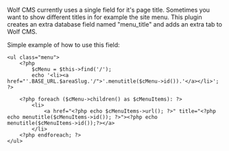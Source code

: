 Wolf CMS currently uses a single field for it's page title. Sometimes you want to show different titles in for example the site menu.
This plugin creates an extra database field named "menu_title" and adds an extra tab to Wolf CMS.

Simple example of how to use this field:


	<ul class="menu">	
		<?php 
			$cMenu = $this->find('/');  	
			echo '<li><a href="'.BASE_URL.$areaSlug.'/">'.menutitle($cMenu->id()).'</a></li>';	
	?>

		<?php foreach ($cMenu->children() as $cMenuItems): ?>
			<li>
				<a href="<?php echo $cMenuItems->url(); ?>" title="<?php echo menutitle($cMenuItems->id()); ?>"><?php echo menutitle($cMenuItems->id());?></a>
			</li>		 
		<?php endforeach; ?>	
	</ul>




